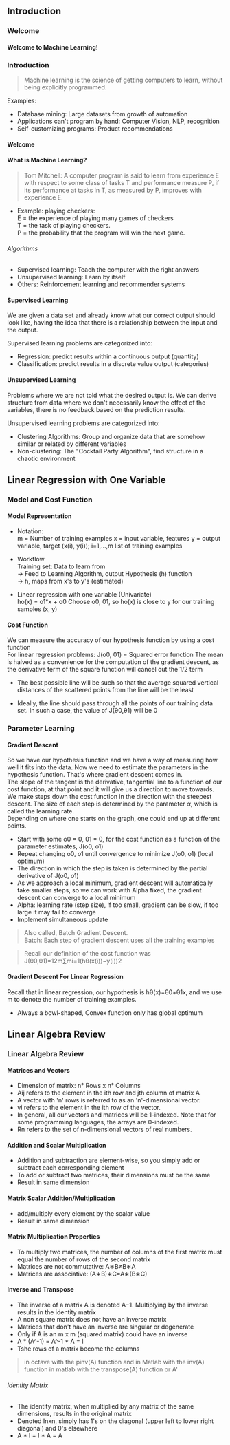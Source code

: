 ## Introduction
### Welcome
#### Welcome to Machine Learning!

### Introduction
> Machine learning is the science of getting computers to learn, without being explicitly programmed.

Examples:
* Database mining: Large datasets from growth of automation
* Applications can't program by hand: Computer Vision, NLP, recognition
* Self-customizing programs: Product recommendations

#### Welcome
#### What is Machine Learning?
> Tom Mitchell: A computer program is said to learn from experience E with respect to some class of tasks T and performance measure P, if its performance at tasks in T, as measured by P, improves with experience E.
* Example: playing checkers:  
  E = the experience of playing many games of checkers  
  T = the task of playing checkers.  
  P = the probability that the program will win the next game.

###### Algorithms
* Supervised learning: Teach the computer with the right answers
* Unsupervised learning: Learn by itself
* Others: Reinforcement learning and recommender systems

#### Supervised Learning
We are given a data set and already know what our correct output should look like, having the idea that there is a relationship between the input and the output.

Supervised learning problems are categorized into:
* Regression: predict results within a continuous output (quantity)
* Classification: predict results in a discrete value output (categories)

#### Unsupervised Learning
Problems where we are not told what the desired output is. We can derive structure from data where we don't necessarily know the effect of the variables, there is no feedback based on the prediction results.

Unsupervised learning problems are categorized into:
* Clustering Algorithms: Group and organize data that are somehow similar or related by different variables
* Non-clustering: The "Cocktail Party Algorithm", find structure in a chaotic environment


## Linear Regression with One Variable
### Model and Cost Function
#### Model Representation
* Notation:  
  m = Number of training examples
  x = input variable, features
  y = output variable, target
  (x(i), y(i)); i=1,...,m list of training examples

* Workflow  
  Training set: Data to learn from  
  -> Feed to Learning Algorithm, output Hypothesis (h) function  
  -> h, maps from x's to y's (estimated)  

* Linear regression with one variable (Univariate)  
  ho(x) = o1*x + o0
  Choose o0, 01, so ho(x) is close to y for our training samples (x, y)

#### Cost Function
We can measure the accuracy of our hypothesis function by using a cost function  
For linear regression problems: J(o0, 01) = Squared error function
The mean is halved as a convenience for the computation of the gradient descent, as the derivative term of the square function will cancel out the 1/2 term

* The best possible line will be such so that the average squared vertical distances of the scattered points from the line will be the least

* Ideally, the line should pass through all the points of our training data set. In such a case, the value of J(θ0,θ1) will be 0


### Parameter Learning
#### Gradient Descent
So we have our hypothesis function and we have a way of measuring how well it fits into the data. Now we need to estimate the parameters in the hypothesis function. That's where gradient descent comes in.  
The slope of the tangent is the derivative, tangential line to a function of our cost function, at that point and it will give us a direction to move towards. We make steps down the cost function in the direction with the steepest descent. The size of each step is determined by the parameter $\alpha$, which is called the learning rate.  
Depending on where one starts on the graph, one could end up at different points.

* Start with some o0 = 0, 01 = 0, for the cost function as a function of the parameter estimates, J(o0, o1)
* Repeat changing o0, o1 until convergence to minimize J(o0, o1) (local optimum)
* The direction in which the step is taken is determined by the partial derivative of J(o0, o1)
* As we approach a local minimum, gradient descent will automatically take smaller steps, so we can work with Alpha fixed, the gradient descent can converge to a local minimum
* Alpha: learning rate (step size), if too small, gradient can be slow, if too large it may fail to converge
* Implement simultaneous update

> Also called, Batch Gradient Descent.  
  Batch: Each step of gradient descent uses all the training examples

> Recall our definition of the cost function was J(θ0,θ1)=12m∑mi=1(hθ(x(i))−y(i))2

#### Gradient Descent For Linear Regression
Recall that in linear regression, our hypothesis is hθ(x)=θ0+θ1x, and we use m to denote the number of training examples.

* Always a bowl-shaped, Convex function only has global optimum


## Linear Algebra Review
### Linear Algebra Review
#### Matrices and Vectors
* Dimension of matrix: n° Rows x n° Columns
* Aij refers to the element in the ith row and jth column of matrix A
* A vector with 'n' rows is referred to as an 'n'-dimensional vector.
* vi refers to the element in the ith row of the vector.
* In general, all our vectors and matrices will be 1-indexed. Note that for some programming languages, the arrays are 0-indexed.
* Rn refers to the set of n-dimensional vectors of real numbers.

#### Addition and Scalar Multiplication
* Addition and subtraction are element-wise, so you simply add or subtract each corresponding element
* To add or subtract two matrices, their dimensions must be the same
* Result in same dimension

#### Matrix Scalar Addition/Multiplication
* add/multiply every element by the scalar value
* Result in same dimension

#### Matrix Multiplication Properties
* To multiply two matrices, the number of columns of the first matrix must equal the number of rows of the second matrix
* Matrices are not commutative: A∗B≠B∗A
* Matrices are associative: (A∗B)∗C=A∗(B∗C)

#### Inverse and Transpose
* The inverse of a matrix A is denoted A−1. Multiplying by the inverse results in the identity matrix
* A non square matrix does not have an inverse matrix
* Matrices that don't have an inverse are singular or degenerate
* Only if A is an m x m (squared matrix) could have an inverse
* A * (A^-1) = A^-1 * A = I
* Tshe rows of a matrix become the columns

> in octave with the pinv(A) function and in Matlab with the inv(A) function
> in matlab with the transpose(A) function or A'

###### Identity Matrix
* The identity matrix, when multiplied by any matrix of the same dimensions, results in the original matrix
* Denoted Inxn, simply has 1's on the diagonal (upper left to lower right diagonal) and 0's elsewhere
* A * I = I * A = A
